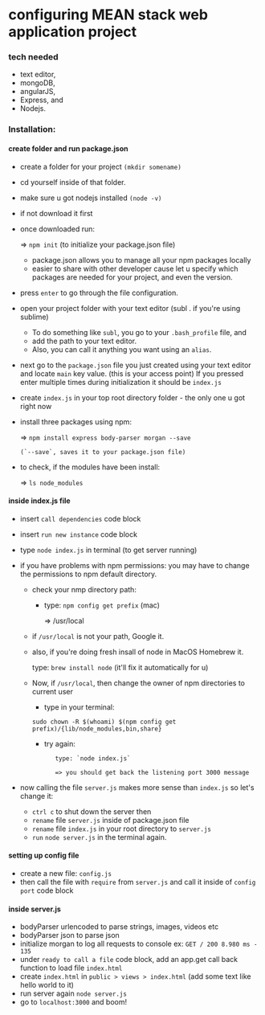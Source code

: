 # configuring MEAN stack web application project




### tech needed

- text editor, 
- mongoDB, 	 
- angularJS, 
- Express, and 
- Nodejs.


### Installation:
	
#### create folder and run package.json
	
- create a folder for your project `(mkdir somename)`
- cd yourself inside of that folder.
- make sure u got nodejs installed `(node -v)`
- if not download it first
- once downloaded run:

	=> `npm init` (to initialize your package.json file)

	- package.json allows you to manage all your npm packages locally
	- easier to share with other developer cause let u specify which
	  packages are needed for your project, and even the version.

- press `enter` to go through the file configuration.
- open your project folder with your text editor (subl . if you're using sublime)
  	- To do something like `subl`, you go to your `.bash_profile` file, and 
  	- add the path to your text editor. 
  	- Also, you can call it anything you want using an `alias`.
- next go to the `package.json` file you just created using your text editor and 
  locate `main` key value. (this is your access point)
  If you pressed enter multiple times during initialization it should be `index.js` 
- create `index.js` in your top root directory folder - the only one u got right now 
- install three packages using npm:

	=> `npm install express body-parser morgan --save`

	  (`--save`, saves it to your package.json file)

- to check, if the modules have been install:

	=> `ls node_modules`


#### inside index.js file

- insert `call dependencies` code block
- insert `run new instance` code block
- type `node index.js` in terminal (to get server running)
  
- if you have problems with npm permissions:
  you may have to change the permissions to
  npm default directory. 

    - check your nmp directory path:

        - type: `npm config get prefix` (mac)
          
          => /usr/local

    - if `/usr/local` is not your path, Google it.

    - also, if you're doing fresh insall of node in MacOS Homebrew it.

        type: `brew install node` (it'll fix it automatically for u)

    - Now, if `/usr/local`, then change the owner of npm directories to current user
        
        - type in your terminal: 

        `sudo chown -R $(whoami) $(npm config get prefix)/{lib/node_modules,bin,share}`

        - try again:

                 type: `node index.js`

                 => you should get back the listening port 3000 message


- now calling the file `server.js` makes more sense than `index.js` so let's change it:

	- `ctrl c` to shut down the server then
	- `rename` file `server.js` inside of package.json file
	- `rename` file `index.js` in your root directory to `server.js`
	- `run` `node server.js` in the terminal again.


#### setting up config file


- create a new file: `config.js`
- then call the file with `require` from `server.js` and
  call it inside of `config port` code block

#### inside server.js

- bodyParser urlencoded to parse strings, images, videos etc
- bodyParser json to parse json 
- initialize morgan to log all requests to console
  ex: `GET / 200 8.980 ms - 135`
- under `ready to call a file` code block, add an
  app.get call back function to load file `index.html`
- create `index.html` in `public > views > index.html`
  (add some text like hello world to it)
- run server again `node server.js`
- go to `localhost:3000` and boom!




	
